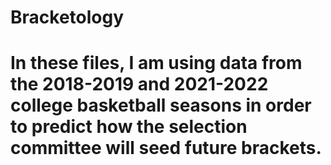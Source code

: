 # Bracketology
# In these files, I am using data from the 2018-2019 and 2021-2022 college basketball seasons in order to predict how the selection committee will seed future brackets.
